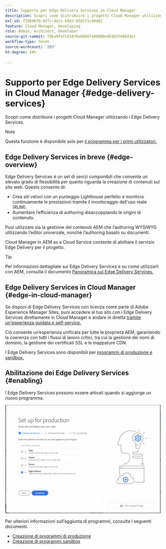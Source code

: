 ```yaml
---
title: Supporto per Edge Delivery Services in Cloud Manager
description: Scopri come distribuire i progetti Cloud Manager utilizzando i Edge Delivery Services.
exl-id: f33bd6f0-62fc-4ecc-b8d2-65d1f1c44d82
feature: Cloud Manager, Developing
role: Admin, Architect, Developer
source-git-commit: f9ba9fefc61876a60567a40000ed6303740032e1
workflow-type: tm+mt
source-wordcount: '283'
ht-degree: 28%

---
```


# Supporto per Edge Delivery Services in Cloud Manager {#edge-delivery-services}

Scopri come distribuire i progetti Cloud Manager utilizzando i Edge Delivery Services.

>[!NOTE]
>
>Questa funzione è disponibile solo per [il programma per i primi utilizzatori.](/help/implementing/cloud-manager/release-notes/current.md#early-adoption)

## Edge Delivery Services in breve {#edge-overview}

Edge Delivery Services è un set di sevizi componibili che consente un elevato grado di flessibilità per quanto riguarda la creazione di contenuti sul sito web. Questo consente di:

* Crea siti veloci con un punteggio Lighthouse perfetto e monitora continuamente le prestazioni tramite il monitoraggio dell&#39;uso reale (RUM).
* Aumentare l’efficienza di authoring disaccoppiando le origini di contenuto.

Puoi utilizzare sia la gestione dei contenuti AEM che l’authoring WYSIWYG utilizzando l’editor universale, nonché l’authoring basato su documenti.

Cloud Manager in AEM as a Cloud Service consente di abilitare il servizio Edge Delivery per il progetto.

>[!TIP]
>
>Per informazioni dettagliate sui Edge Delivery Services e su come utilizzarli con AEM, consulta il documento [Panoramica sui Edge Delivery Services.](/help/edge/overview.md)

## Edge Delivery Services in Cloud Manager {#edge-in-cloud-manager}

Se disponi di Edge Delivery Services con licenza come parte di Adobe Experience Manager Sites, puoi accedere al tuo sito con i Edge Delivery Services direttamente in Cloud Manager e andare in diretta [tramite un&#39;esperienza guidata e self-service.](/help/implementing/cloud-manager/managing-code/private-repositories.md)

Ciò consente un’esperienza unificata per tutte le proprietà AEM, garantendo la coerenza con tutti i flussi di lavoro critici, tra cui la gestione dei nomi di dominio, la gestione dei certificati SSL e le mappature CDN.

I Edge Delivery Services sono disponibili per [programmi di produzione e sandbox.](/help/implementing/cloud-manager/getting-access-to-aem-in-cloud/program-types.md)

## Abilitazione dei Edge Delivery Services {#enabling}

I Edge Delivery Services possono essere attivati quando si aggiunge un nuovo programma.

![Aggiungi programma di produzione con Edge Delivery Services](assets/add-production-program-with-edge.png)

Per ulteriori informazioni sull’aggiunta di programmi, consulta i seguenti documenti.

* [Creazione di programmi di produzione](/help/implementing/cloud-manager/getting-access-to-aem-in-cloud/creating-production-programs.md)
* [Creazione di programmi sandbox](/help/implementing/cloud-manager/getting-access-to-aem-in-cloud/creating-sandbox-programs.md)
